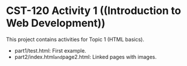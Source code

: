 # CST-120 Activity 1 ((Introduction to Web Development))
This project contains activities for Topic 1 (HTML basics).
- part1/test.html: First example.
- part2/index.html` and `page2.html: Linked pages with images.
